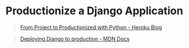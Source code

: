 # Productionize a Django Application

> [From Project to Productionized with Python - Heroku Blog](https://blog.heroku.com/from-project-to-productionized-python)

> [Deploying Django to production - MDN Docs](https://developer.mozilla.org/en-US/docs/Learn/Server-side/Django/Deployment)
